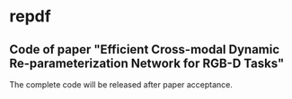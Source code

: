 # repdf
## Code of paper "Efficient Cross-modal Dynamic Re-parameterization Network for RGB-D Tasks"
The complete code will be released after paper acceptance.

